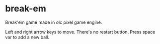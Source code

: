 # break-em
Break'em game made in olc pixel game engine.

Left and right arrow keys to move.
There's no restart button.
Press space var to add a new ball.
